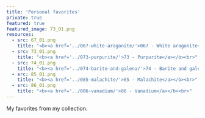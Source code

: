 ```yaml
---
title: 'Personal favorites'
private: true
featured: true
featured_image: 73_01.png
resources:
  - src: 67_01.png
    title: "<b><a href='../067-white-aragonite/'>067 - White aragonite</a></b><br>"
  - src: 73_01.png
    title: "<b><a href='../073-purpurite/'>73 - Purpurite</a></b><br>"
  - src: 74_01.png
    title: "<b><a href='../074-barite-and-galena/'>74 - Barite and galena</a></b><br>"
  - src: 85_01.png
    title: "<b><a href='../085-malachite/'>85 - Malachite</a></b><br>"
  - src: 86_01.png
    title: "<b><a href='../086-vanadium/'>86 - Vanadium</a></b><br>"
---
```


My favorites from my collection.
